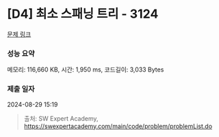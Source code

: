 # [D4] 최소 스패닝 트리 - 3124 

[문제 링크](https://swexpertacademy.com/main/code/problem/problemDetail.do?contestProbId=AV_mSnmKUckDFAWb) 

### 성능 요약

메모리: 116,660 KB, 시간: 1,950 ms, 코드길이: 3,033 Bytes

### 제출 일자

2024-08-29 15:19



> 출처: SW Expert Academy, https://swexpertacademy.com/main/code/problem/problemList.do